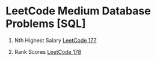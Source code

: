 # LeetCode Medium Database Problems [SQL]

1. Nth Highest Salary [LeetCode 177](https://leetcode.com/problems/nth-highest-salary/)

2. Rank Scores [LeetCode 178](https://leetcode.com/problems/rank-scores/)